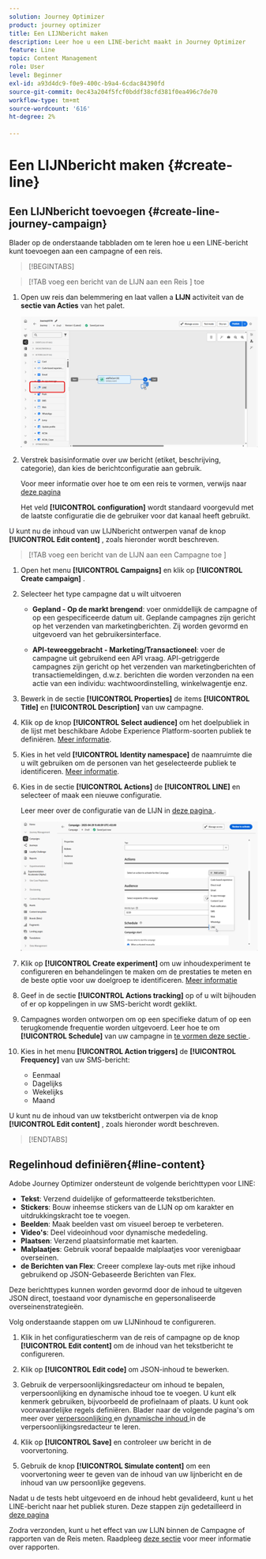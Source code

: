 ```yaml
---
solution: Journey Optimizer
product: journey optimizer
title: Een LIJNbericht maken
description: Leer hoe u een LINE-bericht maakt in Journey Optimizer
feature: Line
topic: Content Management
role: User
level: Beginner
exl-id: a93d4dc9-f0e9-400c-b9a4-6cdac84390fd
source-git-commit: 0ec43a204f5fcf0bddf38cfd381f0ea496c7de70
workflow-type: tm+mt
source-wordcount: '616'
ht-degree: 2%

---
```


# Een LIJNbericht maken {#create-line}

## Een LIJNbericht toevoegen {#create-line-journey-campaign}

Blader op de onderstaande tabbladen om te leren hoe u een LINE-bericht kunt toevoegen aan een campagne of een reis.

>[!BEGINTABS]

>[!TAB  voeg een bericht van de LIJN aan een Reis ] toe

1. Open uw reis dan belemmering en laat vallen a **LIJN** activiteit van de **sectie van Acties** van het palet.

   ![](assets/jo-line-1.png)

1. Verstrek basisinformatie over uw bericht (etiket, beschrijving, categorie), dan kies de berichtconfiguratie aan gebruik.

   Voor meer informatie over hoe te om een reis te vormen, verwijs naar [ deze pagina ](../building-journeys/journey-gs.md)

   Het veld **[!UICONTROL configuration]** wordt standaard voorgevuld met de laatste configuratie die de gebruiker voor dat kanaal heeft gebruikt.

U kunt nu de inhoud van uw LIJNbericht ontwerpen vanaf de knop **[!UICONTROL Edit content]** , zoals hieronder wordt beschreven.

>[!TAB  voeg een bericht van de LIJN aan een Campagne toe ]

1. Open het menu **[!UICONTROL Campaigns]** en klik op **[!UICONTROL Create campaign]** .

1. Selecteer het type campagne dat u wilt uitvoeren

   * **Gepland - Op de markt brengend**: voer onmiddellijk de campagne of op een gespecificeerde datum uit. Geplande campagnes zijn gericht op het verzenden van marketingberichten. Zij worden gevormd en uitgevoerd van het gebruikersinterface.

   * **API-teweeggebracht - Marketing/Transactioneel**: voer de campagne uit gebruikend een API vraag. API-getriggerde campagnes zijn gericht op het verzenden van marketingberichten of transactiemeldingen, d.w.z. berichten die worden verzonden na een actie van een individu: wachtwoordinstelling, winkelwagentje enz.

1. Bewerk in de sectie **[!UICONTROL Properties]** de items **[!UICONTROL Title]** en **[!UICONTROL Description]** van uw campagne.

1. Klik op de knop **[!UICONTROL Select audience]** om het doelpubliek in de lijst met beschikbare Adobe Experience Platform-soorten publiek te definiëren. [Meer informatie](../audience/about-audiences.md).

1. Kies in het veld **[!UICONTROL Identity namespace]** de naamruimte die u wilt gebruiken om de personen van het geselecteerde publiek te identificeren. [Meer informatie](../event/about-creating.md#select-the-namespace).

1. Kies in de sectie **[!UICONTROL Actions]** de **[!UICONTROL LINE]** en selecteer of maak een nieuwe configuratie.

   Leer meer over de configuratie van de LIJN in [ deze pagina ](line-configuration.md).

   ![](assets/campaign-line-1.png)

1. Klik op **[!UICONTROL Create experiment]** om uw inhoudexperiment te configureren en behandelingen te maken om de prestaties te meten en de beste optie voor uw doelgroep te identificeren. [Meer informatie](../content-management/content-experiment.md)

1. Geef in de sectie **[!UICONTROL Actions tracking]** op of u wilt bijhouden of er op koppelingen in uw SMS-bericht wordt geklikt.

1. Campagnes worden ontworpen om op een specifieke datum of op een terugkomende frequentie worden uitgevoerd. Leer hoe te om **[!UICONTROL Schedule]** van uw campagne in [ te vormen deze sectie ](../campaigns/create-campaign.md#schedule).

1. Kies in het menu **[!UICONTROL Action triggers]** de **[!UICONTROL Frequency]** van uw SMS-bericht:

   * Eenmaal
   * Dagelijks
   * Wekelijks
   * Maand

U kunt nu de inhoud van uw tekstbericht ontwerpen via de knop **[!UICONTROL Edit content]** , zoals hieronder wordt beschreven.

>[!ENDTABS]

## Regelinhoud definiëren{#line-content}

Adobe Journey Optimizer ondersteunt de volgende berichttypen voor LINE:

* **Tekst**: Verzend duidelijke of geformatteerde tekstberichten.
* **Stickers**: Bouw inheemse stickers van de LIJN op om karakter en uitdrukkingskracht toe te voegen.
* **Beelden**: Maak beelden vast om visueel beroep te verbeteren.
* **Video&#39;s**: Deel videoinhoud voor dynamische mededeling.
* **Plaatsen**: Verzend plaatsinformatie met kaarten.
* **Malplaatjes**: Gebruik vooraf bepaalde malplaatjes voor verenigbaar overseinen.
* **de Berichten van Flex**: Creeer complexe lay-outs met rijke inhoud gebruikend op JSON-Gebaseerde Berichten van Flex.

Deze berichttypes kunnen worden gevormd door de inhoud te uitgeven JSON direct, toestaand voor dynamische en gepersonaliseerde overseinenstrategieën.

Volg onderstaande stappen om uw LIJNinhoud te configureren.

1. Klik in het configuratiescherm van de reis of campagne op de knop **[!UICONTROL Edit content]** om de inhoud van het tekstbericht te configureren.

1. Klik op **[!UICONTROL Edit code]** om JSON-inhoud te bewerken.

1. Gebruik de verpersoonlijkingsredacteur om inhoud te bepalen, verpersoonlijking en dynamische inhoud toe te voegen. U kunt elk kenmerk gebruiken, bijvoorbeeld de profielnaam of plaats. U kunt ook voorwaardelijke regels definiëren. Blader naar de volgende pagina&#39;s om meer over [ verpersoonlijking ](../personalization/personalize.md) en [ dynamische inhoud ](../personalization/get-started-dynamic-content.md) in de verpersoonlijkingsredacteur te leren.

1. Klik op **[!UICONTROL Save]** en controleer uw bericht in de voorvertoning.

1. Gebruik de knop **[!UICONTROL Simulate content]** om een voorvertoning weer te geven van de inhoud van uw lijnbericht en de inhoud van uw persoonlijke gegevens.

Nadat u de tests hebt uitgevoerd en de inhoud hebt gevalideerd, kunt u het LINE-bericht naar het publiek sturen. Deze stappen zijn gedetailleerd in [ deze pagina ](send-line.md)

Zodra verzonden, kunt u het effect van uw LIJN binnen de Campagne of rapporten van de Reis meten. Raadpleeg [deze sectie](../reports/campaign-global-report-cja.md) voor meer informatie over rapporten.
